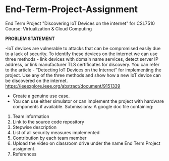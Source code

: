 # End-Term-Project-Assignment
End Term Project "Discovering IoT Devices on the internet" for CSL7510 Course: Virtualization &amp; Cloud Computing

**PROBLEM STATEMENT**

-IoT devices are vulnerable to attacks that can be compromised easily due to a lack of security. To identify these devices on the internet we can use three methods - link devices with domain name services, detect server IP address, or link manufacturer TLS certificates for discovery. 
You can refer to the article - “Detecting IoT Devices on the Internet” for implementing the project. Use any of the three methods and show how a new IoT device can be discovered on the internet. 
https://ieeexplore.ieee.org/abstract/document/9151339 
- Create a genuine use case. 
- You can use either simulator or can implement the project with hardware components if available. 
Submissions: A google doc file containing: 
1. Team information 
2. Link to the source code repository 
3. Stepwise description 
4. List of all security measures implemented 
5. Contribution by each team member 
6. Upload the video on classroom drive under the name End Term Project assigment. 
7. References
